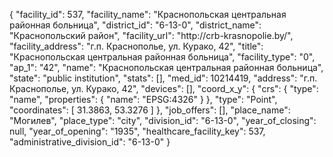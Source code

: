 {
    "facility_id": 537,
    "facility_name": "Краснопольская центральная районная больница",
    "district_id": "6-13-0",
    "district_name": "Краснопольский район",
    "facility_url": "http:\/\/crb-krasnopolie.by\/",
    "facility_address": "г.п. Краснополье, ул. Курако, 42",
    "title": "Краснопольская центральная районная больница",
    "facility_type": "0",
    "ap_1": "42",
    "name": "Краснопольская центральная районная больница",
    "state": "public institution",
    "stats": [],
    "med_id": 10214419,
    "address": "г.п. Краснополье, ул. Курако, 42",
    "devices": [],
    "coord_x_y": {
        "crs": {
            "type": "name",
            "properties": {
                "name": "EPSG:4326"
            }
        },
        "type": "Point",
        "coordinates": [
            31.3863,
            53.3276
        ]
    },
    "job_offers": [],
    "place_name": "Могилев",
    "place_type": "city",
    "division_id": "6-13-0",
    "year_of_closing": null,
    "year_of_opening": "1935",
    "healthcare_facility_key": 537,
    "administrative_division_id": "6-13-0"
}